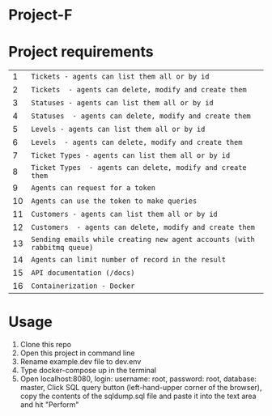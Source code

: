 # Project-F

# Project requirements
|                |                               |
|----------------|-------------------------------|
|1|`Tickets - agents can list them all or by id` |
|2|`Tickets  - agents can delete, modify and create them` |
|3|`Statuses - agents can list them all or by id` |
|4|`Statuses  - agents can delete, modify and create them` |
|5|`Levels - agents can list them all or by id` |
|6|`Levels  - agents can delete, modify and create them` |
|7|`Ticket Types - agents can list them all or by id`|
|8|`Ticket Types  - agents can delete, modify and create them`|
|9|`Agents can request for a token`|
|10|`Agents can use the token to make queries`|
|11|`Customers - agents can list them all or by id`|
|12|`Customers  - agents can delete, modify and create them`|
|13|`Sending emails while creating new agent accounts (with rabbitmq queue)`|
|14|`Agents can limit number of record in the result`|
|15|`API documentation (/docs)`|
|16|`Containerization - Docker`|


# Usage
1. Clone this repo
2. Open this project in command line
3. Rename example.dev file to dev.env
4. Type docker-compose up in the terminal
5. Open localhost:8080, login: username: root, password: root, database: master, Click SQL query button (left-hand-upper corner of the browser), copy the contents of the sqldump.sql file and paste it into the text area and hit "Perform"